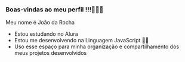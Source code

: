 
### Boas-vindas ao meu perfil !!!🚗🎻🎼

Meu nome é João da Rocha

- Estou estudando no Alura
- Estou me desenvolvendo na Linguagem JavaScript 👨‍💻
- Uso esse espaço para minha organização e compartilhamento dos meus projetos desenvolvidos
